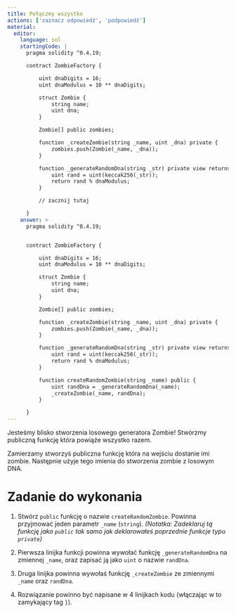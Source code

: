 ```yaml
---
title: Połączmy wszystko
actions: ['zaznacz odpowiedź', 'podpowiedź']
material:
  editor:
    language: sol
    startingCode: |
      pragma solidity ^0.4.19;

      contract ZombieFactory {

          uint dnaDigits = 16;
          uint dnaModulus = 10 ** dnaDigits;

          struct Zombie {
              string name;
              uint dna;
          }

          Zombie[] public zombies;

          function _createZombie(string _name, uint _dna) private {
              zombies.push(Zombie(_name, _dna));
          } 

          function _generateRandomDna(string _str) private view returns (uint) {
              uint rand = uint(keccak256(_str));
              return rand % dnaModulus;
          }

          // zacznij tutaj

      }
    answer: >
      pragma solidity ^0.4.19;


      contract ZombieFactory {

          uint dnaDigits = 16;
          uint dnaModulus = 10 ** dnaDigits;

          struct Zombie {
              string name;
              uint dna;
          }

          Zombie[] public zombies;

          function _createZombie(string _name, uint _dna) private {
              zombies.push(Zombie(_name, _dna));
          } 

          function _generateRandomDna(string _str) private view returns (uint) {
              uint rand = uint(keccak256(_str));
              return rand % dnaModulus;
          }

          function createRandomZombie(string _name) public {
              uint randDna = _generateRandomDna(_name);
              _createZombie(_name, randDna);
          }

      }
---
```


Jesteśmy blisko stworzenia losowego generatora Zombie! Stwórzmy publiczną funkcję która powiąże wszystko razem.

Zamierzamy stworzyś publiczna funkcję która na wejściu dostanie imi zombie. Następnie użyje tego imienia do stworzenia zombie z losowym DNA.

# Zadanie do wykonania

1. Stwórz `public` funkcję o nazwie `createRandomZombie`. Powinna przyjmować jeden parametr `_name` (`string`). _(Notatka: Zadeklaruj tą funkcję jako `public` tak samo jak deklarowałeś poprzednie funkcje typu `private`)_

2. Pierwsza linijka funkcji powinna wywołać funkcję `_generateRandomDna` na zmiennej `_name`, oraz zapisać ją jako `uint` o nazwie `randDna`.

3. Druga linijka powinna wywołaś funkcję `_createZombie` ze zmiennymi `_name` oraz `randDna`.

4. Rozwiązanie powinno być napisane w 4 linijkach kodu (włączając w to zamykający tag `}`).
